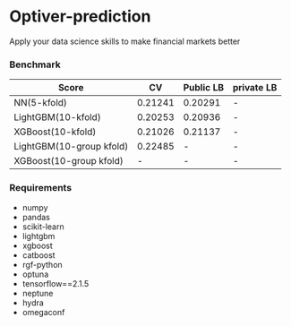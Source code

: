 # Optiver-prediction
Apply your data science skills to make financial markets better


### Benchmark
|Score|CV|Public LB|private LB|
|-----|--|------|-------|
|NN(5-kfold)|0.21241|0.20291|-|
|LightGBM(10-kfold)|0.20253|0.20936|-|
|XGBoost(10-kfold)|0.21026|0.21137|-|
|LightGBM(10-group kfold)|0.22485|-|-|
|XGBoost(10-group kfold)|-|-|-|

### Requirements
+ numpy
+ pandas
+ scikit-learn
+ lightgbm
+ xgboost
+ catboost
+ rgf-python
+ optuna
+ tensorflow==2.1.5
+ neptune
+ hydra
+ omegaconf
